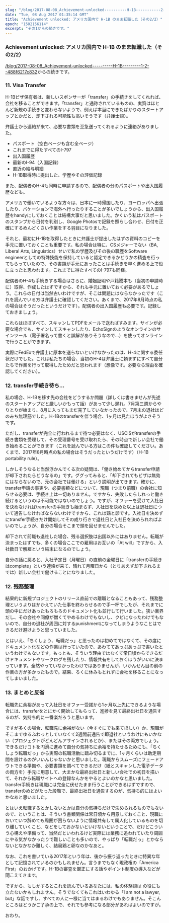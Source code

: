 ```yaml
---
slug: "/blog/2017-08-08_Achievement-unlocked----------H-1B-----------2-2--6609e6aa7d68"
date: "Tue, 08 Aug 2017 01:35:14 GMT"
title: "Achievement unlocked: アメリカ国内で H-1B のまま転職した（その2/2）"
epoch: "1502156114"
excerpt: "その1からの続きです。"
---
```


### Achievement unlocked: アメリカ国内で H-1B のまま転職した（その2/2）

[/blog/2017-08-08_Achievement-unlocked----------H-1B---------1-2--488f6217c832](その1)からの続きです。

### 11. Visa Transfer

H-1Bビザ保有者は、新しいスポンサーが「transfer」の手続きをしてくれれば、会社を移ることができます。「transfer」と通称されているものの、実質はほとんど新規の手続きと変わらないようで、例えば本当にできたばかりのスタートアップとかだと、却下される可能性も高いそうです（弁護士談）。

弁護士から連絡が来て、必要な書類を至急送ってくれるように連絡がありました。

* パスポート（空白ページも含む全ページ）
* これまでに得たすべてのI-797
* 出入国履歴
* 最新のI-94（入国記録）
* 直近の給与明細
* H-1B取得時に提出した、学歴やその評価記録

また、配偶者のH-4も同時に申請するので、配偶者の分のパスポートや出入国履歴なども。

アメリカで働いているような方々は、日本に一時帰国したり、ヨーロッパへ出張したり、バケーションで海外へ行ったりすることが多いでしょうから、出入国履歴をhandyにしておくことは結構大事だと思いました。かくいう私はパスポートのスタンプから日付を判別し、Google Photosで記録を照らし合わせ、日付を正確にするめんどくさい作業をする羽目になりました。

それと、最初にH-1Bを取得したときに弁護士が提出したはずの資料のコピーを手元に置いておくことも重要です。私の場合は特に、CSメジャーでない（BA, Liberal Arts, Linguistics）せいで私の学歴及びその後の職歴をSoftware engineerとしての特殊技能を保持していると認定できるかどうかの精査を行ってもらっていたので、その書類が手元にあったことは手続きを早く進める上で役に立ったと思われます。これまでに得たすべてのI-797も同様。

配偶者のH-4も手続きする場合はさらに、婚姻証明や戸籍謄本も（当初の申請時に）取得、作成したはずですから、それも手元に置いておく必要があるでしょう。これらの日付は当然古いわけですが、そこは問題にはならなかったです（これを読んでいる方は弁護士に確認してください。あくまで、2017年8月時点の私の場合はそうだったというだけです）。配偶者の出入国履歴も必要です。記録しておきましょう。

これらはほぼすべて、スキャンしてPDFをメールで送ればすみます。サインが必要な場合でも、サインしてスキャンしたり、EchoSignのようなオンラインのサインツール（電子署名って書くと誤解がありそうなので…）を使ってオンラインで行うことができます。

実際にFedExで弁護士に原本を送らないといけなかったのは、H-4に関する委任状だけでした。これは私たちの場合、当初のH-4は弁護士に頼まずにすべて自分たちで作業を行って取得したためだと思われます（想像です。必要なら理由を確認してください）。

### 12. transfer手続き待ち…

私の場合、H-1Bを移す先の会社をどうするか問題（詳しくは書きませんが先述のスタートアップだと厳しいかもって話）があって少し遅れ、7月第三週からやりとりが始まり、8月に入ってもまだ完了していなかったので、7月末の退社はどのみち無理筋でした。H-1Bのtransferを伴う場合、1ヶ月は見たほうがよさそうです。

ただし、transferが完全に行われるまで待つ必要はなく、USCISがtransferの手続き書類を受理して、その受理番号を受け取れたら、その時点で新しい会社で働き始めることができます（これを読んでいる方はこの件も確認してください。あくまで、2017年8月時点の私の場合はそうだったというだけです）（H-1B portability rule）。

しかしそうなると当然浮かんでくる次の疑問は、「働き始めてからtransfer申請が却下されたらどうなるの」です。ググってみると、「却下されてもビザは無効にはならないので、元の会社では働ける」という説明が出てきます。確かに、transfer申請の事実や、必要書類などについて、現職（つまり前職）の会社に知らせる必要は、手続き上は一切ありません。ですから、失敗したらしれっと働き続けるというのは不可能ではないのでしょう。ですが、オファーを受けて入社日を決めなければtransferの手続きも始まらず、入社日を決めた以上は退社日について通告しなければならないわけですから、これは鶏と卵です。入社日を決めずにtransfer手続きだけ開始してその成り行きで退社日と入社日を決められればよいのでしょうが、自分の場合そこまで頭を回せませんでした。

却下されて前職も退社した場合、残る選択肢は出国以外にはありません。転職が決まったはずでも、多くの場合ここでの雇用はお互いの「At will」ですから、入社数日で解雇という結末になるのでしょう。

自分の話に戻ると、入社予定日（月曜日）の直前の金曜日に「transferの手続きはcomplete」という連絡が来て、晴れて月曜日から（とりあえず却下されるまでは）新しい会社で働けることになりました。

### 12. 残務整理

結果的に新規プロジェクトのリリース直前での離職となることもあって、残務整理というよりはかかえていた仕事を終わらせるので手一杯でしたが、それまでに頭の中にだけあったもろもろのドキュメント化も並行して行いました。狭い業界だし、その会社や同僚が憎くてやめるわけでもないし、クビになったわけでもないので、自分の退社が周囲に対するpunishmentになってしまうようなことはできるだけ避けようと思っていました。

とはいえ、「ちくしょう、転職だっ」と思ったのは初めてではなくて、その度にドキュメント化などの作業は行っていたので、あわててあっぷあっぷで書いたというわけでもないです。もっとも、そういう理由ではなくて常日頃からできるだけドキュメントやワークログを残したり、情報共有をしておくほうがいいに決まっています。全然やっていなかったわけではありませんが、いかんせん目の前の作業の方が多かったもので。結果、ろくに休みもとれずに会社を移ることになってしまいました。

### 13. まとめと反省

転職先に余裕があって入社日をオファー受諾から1ヶ月以上先にできるような場合には、transferをとにかく開始してもらって、進捗を見て最終出社日を通告するのが、気持ち的に一番楽だろうと思います。

ですが多くの場合、転職先に余裕がない（今すぐにでも来てほしい）か、現職がそこまでゆるふわっとしていなくて2週間前通告で即退社というわけにもいかない（プロジェクトがどんどんアサインされるとか）、またはその両方でしょう。できるだけコトを円滑に進めて自分の気持ちに余裕を持たせるためにも、「ちくしょう転職だっ」から実際の転職活動に踏み切るまでに、1ヶ月くらいは助走期間を設けるのがいいんじゃないかと思いました。現職からスムーズにフェードアウトできる準備や、必要書類を調べてできるだけ（紙とスキャンした電子データの両方を）手元に用意して、大まかな最終出社日と新しい会社での初日を描いて、それから転職サイトへの登録なんかをやるとよいのかなと思いました。transfer手続きは現職には完全に伏せたまま行うことができるはずですので、transferのめどがたった段階で、最終出社日を通告するのが、気持ち的にはよいかなあと思いました。

とはいえ転職するとかしないとかは自分の気持ちだけで決められるものでもないので、ということは、そういう書類関係は常日頃から用意しておくこと、現職においていつ辞めても周囲が困らないように情報共有して属人化しているものを切り離していくこと、などをしておかないといけないということで、だけどこういう心構えや準備って、当然だといわれるけど実際には業務に追われていたり周囲にやる気がなかったりで難しいことも多いので、やっぱり「転職だっ」とかならないとなかなか難しく、結局鶏と卵なのかなあと。

なお、これを書いている2017年という年は、後から振り返ったときに特異な年として記憶されているのかもしれません。言うまでもなく現政権の「America First」のおかげです。H-1Bの審査を厳正にする話やポイント制度の導入などが聞こえてきます。

ですから、もしかするとこれを読んでいるあなたには、私の体験談は の役にも立たないかもしれません。そうでなくてもこれはいわゆる「I am not a lawyer, but」な話ですし、すべての人に一様に当てはまるわけでもありません。そこんところはどうかご了承の上で、それでも参考になる部分があればよいのですが。

おわり。

